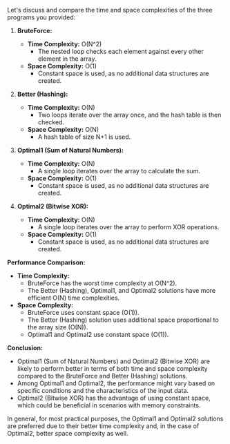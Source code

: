Let's discuss and compare the time and space complexities of the three programs you provided:

1. **BruteForce:**

   - **Time Complexity:** O(N^2)
     - The nested loop checks each element against every other element in the array.
   - **Space Complexity:** O(1)
     - Constant space is used, as no additional data structures are created.

2. **Better (Hashing):**

   - **Time Complexity:** O(N)
     - Two loops iterate over the array once, and the hash table is then checked.
   - **Space Complexity:** O(N)
     - A hash table of size N+1 is used.

3. **Optimal1 (Sum of Natural Numbers):**

   - **Time Complexity:** O(N)
     - A single loop iterates over the array to calculate the sum.
   - **Space Complexity:** O(1)
     - Constant space is used, as no additional data structures are created.

4. **Optimal2 (Bitwise XOR):**
   - **Time Complexity:** O(N)
     - A single loop iterates over the array to perform XOR operations.
   - **Space Complexity:** O(1)
     - Constant space is used, as no additional data structures are created.

**Performance Comparison:**

- **Time Complexity:**
  - BruteForce has the worst time complexity at O(N^2).
  - The Better (Hashing), Optimal1, and Optimal2 solutions have more efficient O(N) time complexities.
- **Space Complexity:**
  - BruteForce uses constant space (O(1)).
  - The Better (Hashing) solution uses additional space proportional to the array size (O(N)).
  - Optimal1 and Optimal2 use constant space (O(1)).

**Conclusion:**

- Optimal1 (Sum of Natural Numbers) and Optimal2 (Bitwise XOR) are likely to perform better in terms of both time and space complexity compared to the BruteForce and Better (Hashing) solutions.
- Among Optimal1 and Optimal2, the performance might vary based on specific conditions and the characteristics of the input data.
- Optimal2 (Bitwise XOR) has the advantage of using constant space, which could be beneficial in scenarios with memory constraints.

In general, for most practical purposes, the Optimal1 and Optimal2 solutions are preferred due to their better time complexity and, in the case of Optimal2, better space complexity as well.
